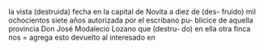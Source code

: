 la vista (destruida) fecha en la capital de Novita a diez de (des- fruido) mil ochocientos siete años autorizada por el escribano pu- blicice de aquella provincia Don José Modalecio Lozano que (destru- do) en ella otra finca nos = agrega esto devuelto al interesado en